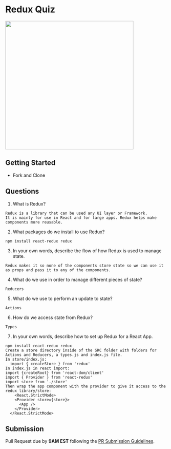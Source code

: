 # Redux Quiz

<img src="https://chriscourses.com/img/blog/redux/redux.jpg" height="400px"/>

## Getting Started

- Fork and Clone

## Questions

1. What is Redux?

```
Redux is a library that can be used any UI layer or Framework.
It is mainly for use in React and for large apps. Redux helps make components more reusable.
```

2. What packages do we install to use Redux?

```
npm install react-redux redux
```

3. In your own words, describe the flow of how Redux is used to manage state.

```
Redux makes it so none of the components store state so we can use it as props and pass it to any of the components.
```

4. What do we use in order to manage different pieces of state?

```
Reducers
```

5. What do we use to perform an update to state?

```
Actions
```

6. How do we access state from Redux?

```
Types
```

7. In your own words, describe how to set up Redux for a React App.

```
npm install react-redux redux
Create a store directory inside of the SRC folder with folders for Actions and Reducers, a types.js and index.js file.
In store/index.js:
  import { createStore } from 'redux'
In index.js in react import:
import {createRoot} from 'react-dom/client'
import { Provider } from 'react-redux'
import store from './store'
Then wrap the app component with the provider to give it access to the redux library/store:
    <React.StrictMode>
    <Provider store={store}>
      <App />
    </Provider>
  </React.StrictMode>
```

## Submission

Pull Request due by **9AM EST** following the [PR Submission Guidelines](https://github.com/SEI-R-2-22/template_pull_request).
